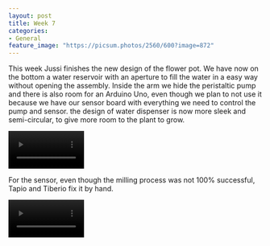 ```yaml
---
layout: post
title: Week 7
categories:
- General
feature_image: "https://picsum.photos/2560/600?image=872"
---
```


This week Jussi finishes the new design of the flower pot. We have now on the bottom a water reservoir with an aperture to fill the water in a easy way without opening the assembly. Inside the arm we hide the peristaltic pump and there is also room for an Arduino Uno, even though we plan to not use it because we have our sensor board with everything we need to control the pump and sensor. the design of water dispenser is now more sleek and semi-circular, to give more room to the plant to grow.

<p>
<video controls width="150">
    <source src="http://tiberiog.cacsite.com/tiberiog.cacsite.com/xiao/NEWexplosion.MOV" type="video/mp4">
    Your browser does not support HTML5 mp4 video.
</video>  
</p>


For the sensor, even though the milling process was not 100% successful, Tapio and Tiberio fix it by hand.



<p>
<video controls width="150">
    <source src="http://tiberiog.cacsite.com/tiberiog.cacsite.com/xiao/capacitive.MOV" type="video/mp4">
    Your browser does not support HTML5 mp4 video.
</video>  
</p>
